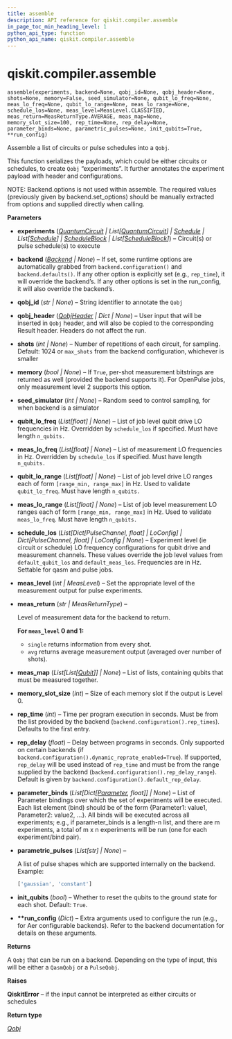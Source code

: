 ```yaml
---
title: assemble
description: API reference for qiskit.compiler.assemble
in_page_toc_min_heading_level: 1
python_api_type: function
python_api_name: qiskit.compiler.assemble
---
```


<span id="qiskit-compiler-assemble" />

# qiskit.compiler.assemble

<span id="qiskit.compiler.assemble" />

`assemble(experiments, backend=None, qobj_id=None, qobj_header=None, shots=None, memory=False, seed_simulator=None, qubit_lo_freq=None, meas_lo_freq=None, qubit_lo_range=None, meas_lo_range=None, schedule_los=None, meas_level=MeasLevel.CLASSIFIED, meas_return=MeasReturnType.AVERAGE, meas_map=None, memory_slot_size=100, rep_time=None, rep_delay=None, parameter_binds=None, parametric_pulses=None, init_qubits=True, **run_config)`

Assemble a list of circuits or pulse schedules into a `Qobj`.

This function serializes the payloads, which could be either circuits or schedules, to create `Qobj` “experiments”. It further annotates the experiment payload with header and configurations.

NOTE: Backend.options is not used within assemble. The required values (previously given by backend.set\_options) should be manually extracted from options and supplied directly when calling.

**Parameters**

*   **experiments** ([*QuantumCircuit*](qiskit.circuit.QuantumCircuit "qiskit.circuit.quantumcircuit.QuantumCircuit") *| List\[*[*QuantumCircuit*](qiskit.circuit.QuantumCircuit "qiskit.circuit.quantumcircuit.QuantumCircuit")*] |* [*Schedule*](qiskit.pulse.Schedule "qiskit.pulse.schedule.Schedule") *| List\[*[*Schedule*](qiskit.pulse.Schedule "qiskit.pulse.schedule.Schedule")*] |* [*ScheduleBlock*](qiskit.pulse.ScheduleBlock "qiskit.pulse.schedule.ScheduleBlock") *| List\[*[*ScheduleBlock*](qiskit.pulse.ScheduleBlock "qiskit.pulse.schedule.ScheduleBlock")*]*) – Circuit(s) or pulse schedule(s) to execute

*   **backend** ([*Backend*](qiskit.providers.Backend "qiskit.providers.backend.Backend") *| None*) – If set, some runtime options are automatically grabbed from `backend.configuration()` and `backend.defaults()`. If any other option is explicitly set (e.g., `rep_time`), it will override the backend’s. If any other options is set in the run\_config, it will also override the backend’s.

*   **qobj\_id** (*str | None*) – String identifier to annotate the `Qobj`

*   **qobj\_header** ([*QobjHeader*](qiskit.qobj.QobjHeader "qiskit.qobj.common.QobjHeader") *| Dict | None*) – User input that will be inserted in `Qobj` header, and will also be copied to the corresponding Result header. Headers do not affect the run.

*   **shots** (*int | None*) – Number of repetitions of each circuit, for sampling. Default: 1024 or `max_shots` from the backend configuration, whichever is smaller

*   **memory** (*bool | None*) – If `True`, per-shot measurement bitstrings are returned as well (provided the backend supports it). For OpenPulse jobs, only measurement level 2 supports this option.

*   **seed\_simulator** (*int | None*) – Random seed to control sampling, for when backend is a simulator

*   **qubit\_lo\_freq** (*List\[float] | None*) – List of job level qubit drive LO frequencies in Hz. Overridden by `schedule_los` if specified. Must have length `n_qubits.`

*   **meas\_lo\_freq** (*List\[float] | None*) – List of measurement LO frequencies in Hz. Overridden by `schedule_los` if specified. Must have length `n_qubits.`

*   **qubit\_lo\_range** (*List\[float] | None*) – List of job level drive LO ranges each of form `[range_min, range_max]` in Hz. Used to validate `qubit_lo_freq`. Must have length `n_qubits.`

*   **meas\_lo\_range** (*List\[float] | None*) – List of job level measurement LO ranges each of form `[range_min, range_max]` in Hz. Used to validate `meas_lo_freq`. Must have length `n_qubits.`

*   **schedule\_los** (*List\[Dict\[PulseChannel, float] | LoConfig] | Dict\[PulseChannel, float] | LoConfig | None*) – Experiment level (ie circuit or schedule) LO frequency configurations for qubit drive and measurement channels. These values override the job level values from `default_qubit_los` and `default_meas_los`. Frequencies are in Hz. Settable for qasm and pulse jobs.

*   **meas\_level** (*int | MeasLevel*) – Set the appropriate level of the measurement output for pulse experiments.

*   **meas\_return** (*str | MeasReturnType*) –

    Level of measurement data for the backend to return.

    **For `meas_level` 0 and 1:**

    *   `single` returns information from every shot.
    *   `avg` returns average measurement output (averaged over number of shots).

*   **meas\_map** (*List\[List\[*[*Qubit*](qiskit.circuit.Qubit "qiskit.circuit.quantumregister.Qubit")*]] | None*) – List of lists, containing qubits that must be measured together.

*   **memory\_slot\_size** (*int*) – Size of each memory slot if the output is Level 0.

*   **rep\_time** (*int*) – Time per program execution in seconds. Must be from the list provided by the backend (`backend.configuration().rep_times`). Defaults to the first entry.

*   **rep\_delay** (*float*) – Delay between programs in seconds. Only supported on certain backends (if `backend.configuration().dynamic_reprate_enabled=True`). If supported, `rep_delay` will be used instead of `rep_time` and must be from the range supplied by the backend (`backend.configuration().rep_delay_range`). Default is given by `backend.configuration().default_rep_delay`.

*   **parameter\_binds** (*List\[Dict\[*[*Parameter*](qiskit.circuit.Parameter "qiskit.circuit.parameter.Parameter")*, float]] | None*) – List of Parameter bindings over which the set of experiments will be executed. Each list element (bind) should be of the form \{Parameter1: value1, Parameter2: value2, …}. All binds will be executed across all experiments; e.g., if parameter\_binds is a length-n list, and there are m experiments, a total of m x n experiments will be run (one for each experiment/bind pair).

*   **parametric\_pulses** (*List\[str] | None*) –

    A list of pulse shapes which are supported internally on the backend. Example:

    ```python
    ['gaussian', 'constant']
    ```

*   **init\_qubits** (*bool*) – Whether to reset the qubits to the ground state for each shot. Default: `True`.

*   **\*\*run\_config** (*Dict*) – Extra arguments used to configure the run (e.g., for Aer configurable backends). Refer to the backend documentation for details on these arguments.

**Returns**

A `Qobj` that can be run on a backend. Depending on the type of input, this will be either a `QasmQobj` or a `PulseQobj`.

**Raises**

**QiskitError** – if the input cannot be interpreted as either circuits or schedules

**Return type**

[*Qobj*](qiskit.qobj.Qobj "qiskit.qobj.Qobj")

